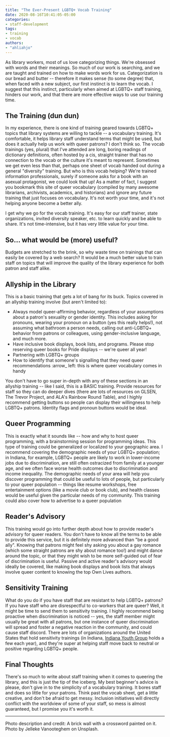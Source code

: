 ```yaml
---
title: "The Ever-Present LGBTQ+ Vocab Training"
date: 2020-08-16T10:41:05-05:00
categories:
- staff-development
tags:
- training
- vocab
authors:
- "ahliahjo"
---
```


As library workers, most of us love categorizing things. We're obsessed with words and their meanings. So much of our work is searching, and we are taught and trained on how to make words work for us. Categorization is our bread and butter -- therefore it makes sense (to some degree) that, when faced with a new subject, our first instinct is to learn the vocab. I suggest that this instinct, particularly when aimed at LGBTQ+ staff training, hinders our work, and that there are more effective ways to use our training time.

## The Training (dun dun)

In my experience, there is one kind of training geared towards LGBTQ+ topics that library systems are willing to tackle -- a vocabulary training. It's comfortable, it helps library staff understand terms that might be used, but does it actually help us work with queer patrons? I don't think so. The vocab trainings (yes, plural) that I've attended are long, boring readings of dictionary definitions, often hosted by a cis, straight trainer that has no connection to the vocab or the culture it's meant to represent. Sometimes we get even less than that, perhaps one sheet of vocab handed out during a general "diversity" training. But who is this vocab helping? We're trained information professionals, surely if someone asks for a book with an asexual protagonist, we could look that up! As a matter of fact, I suggest you bookmark this site of queer vocabulary (compiled by many awesome librarians, archivists, academics, and historians) and ignore any future training that just focuses on vocabulary. It's not worth your time, and it's not helping anyone become a better ally.

I get why we go for the vocab training. It's easy for our staff trainer, state organizations, invited diversity speaker, etc. to learn quickly and be able to share. It's not time-intensive, but it has very little value for your time. 

## So... what would be (more) useful?

Budgets are stretched to the brink, so why waste time on trainings that can easily be covered by a web search? It would be a much better value to train staff on topics that will improve the quality of the library experience for both patron and staff alike. 

## Allyship in the Library

This is a basic training that gets a lot of bang for its buck. Topics covered in an allyship training involve (but aren't limited to):

* Always model queer-affirming behavior, regardless of your assumptions about a patron's sexuality or gender identity. This includes asking for pronouns, wearing your pronoun on a button (yes this really helps!), not assuming what bathroom a person needs, calling out anti-LGBTQ+ behavior from patrons or colleagues, using gender-inclusive language, and much more.
* Have inclusive book displays, book lists, and programs. Please stop reserving queer books for Pride displays -- we're queer all year!
* Partnering with LGBTQ+ groups
* How to identify that someone's signalling that they need queer recommendations :arrow_
left: this is where queer vocabulary comes in handy

You don't have to go super in-depth with any of these sections in an allyship training -- like I said, this is a BASIC training. Provide resources for staff so they can do deeper dives (there are lots of resources on GLSEN, The Trevor Project, and ALA's Rainbow Round Table), and I highly recommend getting buttons so people can display their willingness to help LGBTQ+ patrons. Identity flags and pronoun buttons would be ideal.

## Queer Programming

This is exactly what it sounds like -- how and why to host queer programming, with a brainstorming session for programming ideas. This type of training could be generalized or localized to your geographic area. I recommend covering the demographic needs of your LGBTQ+ population; in Indiana, for example, LGBTQ+ people are likely to work in lower-income jobs due to discrimination, are still often ostracized from family at a younger age, and we often face worse health outcomes due to discrimination and income inequality. The demographic needs of your area will help you discover programming that could be useful to lots of people, but particularly to your queer population -- things like resume workshops, free entertainment options (like a movie club or book club), and health classes would be useful given the particular needs of my community. This training could also cover how to advertise to a queer population

## Reader's Advisory

This training would go into further depth about how to provide reader's advisory for queer readers. You don't have to know all the terms to be able to provide this service, but it is definitely more advanced than "be a good ally". Knowing that patrons might feel shy asking you about a gay romance (which some straight patrons are shy about romance too!) and might dance around the topic, or that they might wish to be more self-guided out of fear of discrimination is useful. Passive and active reader's advisory would ideally be covered, like making book displays and book lists that always involve queer content to knowing the top Own Lives authors. 

## Sensitivity Training

What do you do if you have staff that are resistant to help LGBTQ+ patrons? If you have staff who are disrespectful to co-workers that are queer? Well, it might be time to send them to sensitivity training. I highly recommend being proactive when discrimination is noticed -- yes, the staff member might usually be great with all patrons, but one instance of queer discrimination will spread and foster a negative reaction in the community, and could cause staff discord. There are lots of organizations around the United States that hold sensitivity trainings (in Indiana, [Indiana Youth Group](https://www.indianayouthgroup.org/) holds a few each year), and they're super at helping staff move back to neutral or positive regarding LGBTQ+ people. 

## Final Thoughts

There's so much to write about staff training when it comes to queering the library, and this is just the tip of the iceberg. My best beginner's advice is please, don't give in to the simplicity of a vocabulary training. It bores staff and does so little for your patrons. Think past the vocab sheet, get a little creative, and don't be afraid to get messy. Inclusion initiatives will directly conflict with the worldview of some of your staff, so mess is almost guaranteed, but I promise you it's worth it.

---

Photo description and credit: A brick wall with a crossword painted on it. Photo by Jelleke Vanooteghem on Unsplash.